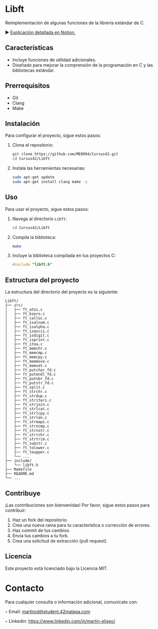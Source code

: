 # Libft
Reimplementación de algunas funciones de la librería estándar de C.

► [Explicación detallada en Notion.](https://www.notion.so/Libft-01f11c77315a4491b436ff3a9efe32fc)

## Características
- Incluye funciones de utilidad adicionales.
- Diseñado para mejorar la comprensión de la programación en C y las bibliotecas estándar.

## Prerrequisitos
- Git
- Clang
- Make

## Instalación
Para configurar el proyecto, sigue estos pasos:
1. Clona el repositorio:
    ```bash
    git clone https://github.com/ME0094/Cursus42.git
    cd Cursus42/Libft
    ```
2. Instala las herramientas necesarias:
    ```bash
    sudo apt-get update
    sudo apt-get install clang make -y
    ```

## Uso
Para usar el proyecto, sigue estos pasos:
1. Navega al directorio `Libft`:
    ```bash
    cd Cursus42/Libft
    ```
2. Compila la biblioteca:
    ```bash
    make
    ```
3. Incluye la biblioteca compilada en tus proyectos C:
    ```c
    #include "libft.h"
    ```

## Estructura del proyecto
La estructura del directorio del proyecto es la siguiente:
```
Libft/
├── src/
│   ├── ft_atoi.c
│   ├── ft_bzero.c
│   ├── ft_calloc.c
│   ├── ft_isalnum.c
│   ├── ft_isalpha.c
│   ├── ft_isascii.c
│   ├── ft_isdigit.c
│   ├── ft_isprint.c
│   ├── ft_itoa.c
│   ├── ft_memchr.c
│   ├── ft_memcmp.c
│   ├── ft_memcpy.c
│   ├── ft_memmove.c
│   ├── ft_memset.c
│   ├── ft_putchar_fd.c
│   ├── ft_putendl_fd.c
│   ├── ft_putnbr_fd.c
│   ├── ft_putstr_fd.c
│   ├── ft_split.c
│   ├── ft_strchr.c
│   ├── ft_strdup.c
│   ├── ft_striteri.c
│   ├── ft_strjoin.c
│   ├── ft_strlcat.c
│   ├── ft_strlcpy.c
│   ├── ft_strlen.c
│   ├── ft_strmapi.c
│   ├── ft_strncmp.c
│   ├── ft_strnstr.c
│   ├── ft_strrchr.c
│   ├── ft_strtrim.c
│   ├── ft_substr.c
│   ├── ft_tolower.c
│   ├── ft_toupper.c
│   └── ...
├── include/
│   └── libft.h
├── Makefile
├── README.md
└── ...
```

## Contribuye
¡Las contribuciones son bienvenidas! Por favor, sigue estos pasos para contribuir:
1. Haz un fork del repositorio.
2. Crea una nueva rama para tu característica o corrección de errores.
3. Haz commit de tus cambios.
4. Envía tus cambios a tu fork.
5. Crea una solicitud de extracción (pull request).

## Licencia
Este proyecto está licenciado bajo la Licencia MIT.

# Contacto 
Para cualquier consulta o información adicional, comunícate con:

◦ Email: martirod@student.42malaga.com

◦ Linkedin: https://www.linkedin.com/in/martin-eliseo/
